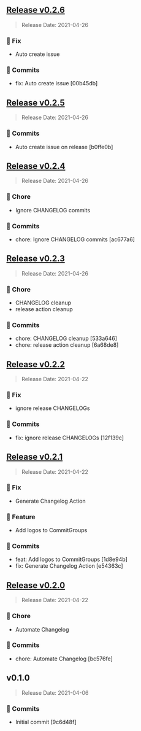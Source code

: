 
<a name="v0.2.6"></a>
## [Release v0.2.6](https://github.com/embano1/ci-demo-app/compare/v0.2.5...v0.2.6)

> Release Date: 2021-04-26

### 🐞 Fix

- Auto create issue

### 📖 Commits

- fix: Auto create issue [00b45db]

<a name="v0.2.5"></a>
## [Release v0.2.5](https://github.com/embano1/ci-demo-app/compare/v0.2.4...v0.2.5)

> Release Date: 2021-04-26

### 📖 Commits

- Auto create issue on release [b0ffe0b]

<a name="v0.2.4"></a>
## [Release v0.2.4](https://github.com/embano1/ci-demo-app/compare/v0.2.3...v0.2.4)

> Release Date: 2021-04-26

### 🧹 Chore

- Ignore CHANGELOG commits

### 📖 Commits

- chore: Ignore CHANGELOG commits [ac677a6]

<a name="v0.2.3"></a>
## [Release v0.2.3](https://github.com/embano1/ci-demo-app/compare/v0.2.2...v0.2.3)

> Release Date: 2021-04-26

### 🧹 Chore

- CHANGELOG cleanup
- release action cleanup

### 📖 Commits

- chore: CHANGELOG cleanup [533a646]
- chore: release action cleanup [6a68de8]

<a name="v0.2.2"></a>
## [Release v0.2.2](https://github.com/embano1/ci-demo-app/compare/v0.2.1...v0.2.2)

> Release Date: 2021-04-22

### 🐞 Fix

- ignore release CHANGELOGs

### 📖 Commits

- fix: ignore release CHANGELOGs [12f139c]

<a name="v0.2.1"></a>
## [Release v0.2.1](https://github.com/embano1/ci-demo-app/compare/v0.2.0...v0.2.1)

> Release Date: 2021-04-22

### 🐞 Fix

- Generate Changelog Action

### 💫 Feature

- Add logos to CommitGroups

### 📖 Commits

- feat: Add logos to CommitGroups [1d8e94b]
- fix: Generate Changelog Action [e54363c]

<a name="v0.2.0"></a>
## [Release v0.2.0](https://github.com/embano1/ci-demo-app/compare/v0.1.0...v0.2.0)

> Release Date: 2021-04-22

### 🧹 Chore

- Automate Changelog

### 📖 Commits

- chore: Automate Changelog [bc576fe]

<a name="v0.1.0"></a>
## v0.1.0

> Release Date: 2021-04-06

### 📖 Commits

- Initial commit [9c6d48f]
